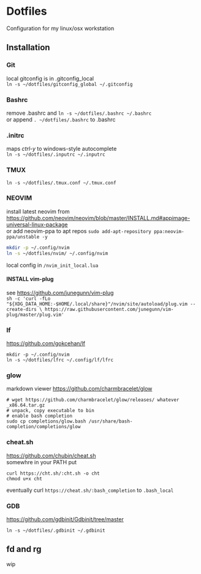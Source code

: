 # Dotfiles
Configuration for my linux/osx workstation

## Installation
### Git
local gitconfig is in .gitconfig_local <br/>
`ln -s ~/dotfiles/gitconfig_global ~/.gitconfig`

### Bashrc
remove .bashrc and
`ln -s ~/dotfiles/.bashrc ~/.bashrc`<br/>
or append `. ~/dotfiles/.bashrc` to .bashrc

### .initrc
maps *ctrl-y* to windows-style autocomplete <br/>
`ln -s ~/dotfiles/.inputrc ~/.inputrc`<br/>

### TMUX
`ln -s ~/dotfiles/.tmux.conf ~/.tmux.conf`

### NEOVIM
install latest neovim from https://github.com/neovim/neovim/blob/master/INSTALL.md#appimage-universal-linux-package<br/>
or add neovim-ppa to apt repos `sudo add-apt-repository ppa:neovim-ppa/unstable -y`<br/>
```bash
mkdir -p ~/.config/nvim
ln -s ~/dotfiles/nvim/ ~/.config/nvim
```
local config in `/nvim_init_local.lua`
#### INSTALL vim-plug
see https://github.com/junegunn/vim-plug<br/>
`sh -c 'curl -fLo "${XDG_DATA_HOME:-$HOME/.local/share}"/nvim/site/autoload/plug.vim --create-dirs \
       https://raw.githubusercontent.com/junegunn/vim-plug/master/plug.vim'`<br/>
### lf
https://github.com/gokcehan/lf<br/>  
```
mkdir -p ~/.config/nvim
ln -s ~/dotfiles/lfrc ~/.config/lf/lfrc
```

### glow
markdown viewer https://github.com/charmbracelet/glow<br/>
```
# wget https://github.com/charmbracelet/glow/releases/ whatever _x86.64.tar.gz
# unpack, copy executable to bin
# enable bash completion
sudo cp completions/glow.bash /usr/share/bash-completion/completions/glow
```

### cheat.sh
https://github.com/chubin/cheat.sh<br/>
somewhre in your PATH put<br/>
```
curl https://cht.sh/:cht.sh -o cht
chmod u+x cht
```
eventually curl `https://cheat.sh/:bash_completion` to `.bash_local`
### GDB
https://github.com/gdbinit/Gdbinit/tree/master
```
ln -s ~/dotfiles/.gdbinit ~/.gdbinit
```
## fd and rg
wip
